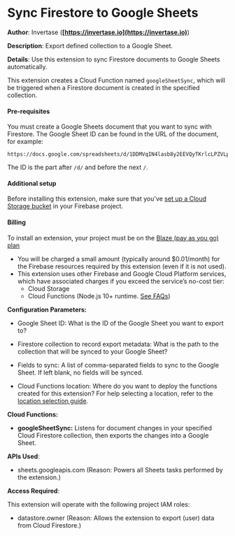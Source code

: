 # Sync Firestore to Google Sheets

**Author**: Invertase (**[https://invertase.io](https://invertase.io)**)

**Description**: Export defined collection to a Google Sheet.

**Details**: Use this extension to sync Firestore documents to Google Sheets automatically.

This extension creates a Cloud Function named `googleSheetSync`, which will be triggered when a Firestore document is created in the specified collection.

#### Pre-requisites

You must create a Google Sheets document that you want to sync with Firestore.
The Google Sheet ID can be found in the URL of the document, for example:

```
https://docs.google.com/spreadsheets/d/1DDMVqIN4lasb8y2EEVQyTKrlcLPZVLpqHyK26P9VtdU/
```

The ID is the part after `/d/` and before the next `/`.

#### Additional setup

Before installing this extension, make sure that you've [set up a Cloud Storage bucket](https://firebase.google.com/docs/storage) in your Firebase project.

#### Billing

To install an extension, your project must be on the [Blaze (pay as you go) plan](https://firebase.google.com/pricing)

- You will be charged a small amount (typically around $0.01/month) for the Firebase resources required by this extension (even if it is not used).
- This extension uses other Firebase and Google Cloud Platform services, which have associated charges if you exceed the service’s no-cost tier:
  - Cloud Storage
  - Cloud Functions (Node.js 10+ runtime. [See FAQs](https://firebase.google.com/support/faq#extensions-pricing))

**Configuration Parameters:**

- Google Sheet ID: What is the ID of the Google Sheet you want to export to?

- Firestore collection to record export metadata: What is the path to the collection that will be synced to your Google Sheet?

- Fields to sync: A list of comma-separated fields to sync to the Google Sheet. If left blank, no fields will be synced.

- Cloud Functions location: Where do you want to deploy the functions created for this extension? For help selecting a location, refer to the [location selection guide](https://firebase.google.com/docs/functions/locations).

**Cloud Functions:**

- **googleSheetSync:** Listens for document changes in your specified Cloud Firestore collection, then exports the changes into a Google Sheet.

**APIs Used**:

- sheets.googleapis.com (Reason: Powers all Sheets tasks performed by the extension.)

**Access Required**:

This extension will operate with the following project IAM roles:

- datastore.owner (Reason: Allows the extension to export (user) data from Cloud Firestore.)

